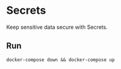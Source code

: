 # Secrets
Keep sensitive data secure with Secrets.

## Run
`docker-compose down && docker-compose up`
